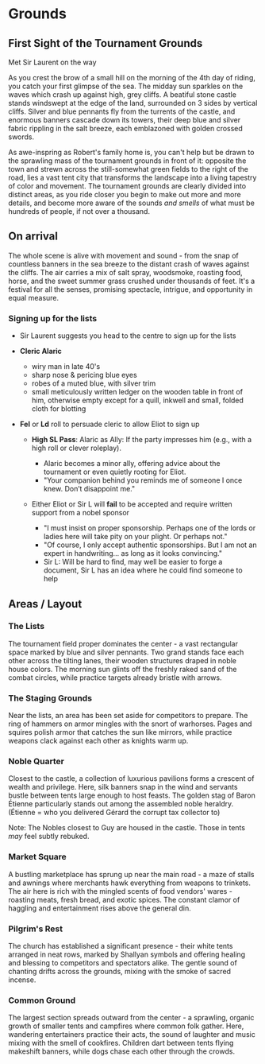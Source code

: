# Grounds

## First Sight of the Tournament Grounds

Met Sir Laurent on the way

As you crest the brow of a small hill on the morning of the 4th day of riding, you catch your first glimpse of the sea. The midday sun sparkles on the waves which crash up against high, grey cliffs. A beatiful stone castle stands windswept at the edge of the land, surrounded on 3 sides by vertical cliffs. Silver and blue pennants fly from the turrents of the castle, and enormous banners cascade down its towers, their deep blue and silver fabric rippling in the salt breeze, each emblazoned with golden crossed swords.

As awe-inspring as Robert's family home is, you can't help but be drawn to the sprawling mass of the tournament grounds in front of it: opposite the town and strewn across the still-somewhat green fields to the right of the road, lies a vast tent city that transforms the landscape into a living tapestry of color and movement. The tournament grounds are clearly divided into distinct areas, as you ride closer you begin to make out more and more details, and become more aware of the sounds _and smells_ of what must be hundreds of people, if not over a thousand.

## On arrival

The whole scene is alive with movement and sound - from the snap of countless banners in the sea breeze to the distant crash of waves against the cliffs. The air carries a mix of salt spray, woodsmoke, roasting food, horse, and the sweet summer grass crushed under thousands of feet. It's a festival for all the senses, promising spectacle, intrigue, and opportunity in equal measure.

### Signing up for the lists

- Sir Laurent suggests you head to the centre to sign up for the lists

- **Cleric Alaric**
  - wiry man in late 40's
  - sharp nose & pericing blue eyes
  - robes of a muted blue, with silver trim
  - small meticulously written ledger on the wooden table in front of him, otherwise empty except for a quill, inkwell and small, folded cloth for blotting

- **Fel** or **Ld** roll to persuade cleric to allow Eliot to sign up
  
  - **High SL Pass**: Alaric as Ally: If the party impresses him (e.g., with a high roll or clever roleplay).
    - Alaric becomes a minor ally, offering advice about the tournament or even quietly rooting for Eliot.
    - "Your companion behind you reminds me of someone I once knew. Don’t disappoint me."
  
  - Either Eliot or Sir L will **fail** to be accepted and require written support from a nobel sponsor
    - "I must insist on proper sponsorship. Perhaps one of the lords or ladies here will take pity on your plight. Or perhaps not."
    - "Of course, I only accept authentic sponsorships. But I am not an expert in handwriting… as long as it looks convincing."
    - Sir L: Will be hard to find, may well be easier to forge a document, Sir L has an idea where he could find someone to help

## Areas / Layout

### The Lists

The tournament field proper dominates the center - a vast rectangular space marked by blue and silver pennants. Two grand stands face each other across the tilting lanes, their wooden structures draped in noble house colors. The morning sun glints off the freshly raked sand of the combat circles, while practice targets already bristle with arrows.

### The Staging Grounds

Near the lists, an area has been set aside for competitors to prepare. The ring of hammers on armor mingles with the snort of warhorses. Pages and squires polish armor that catches the sun like mirrors, while practice weapons clack against each other as knights warm up.

### Noble Quarter

Closest to the castle, a collection of luxurious pavilions forms a crescent of wealth and privilege. Here, silk banners snap in the wind and servants bustle between tents large enough to host feasts. The golden stag of Baron Étienne particularly stands out among the assembled noble heraldry. (Étienne = who you delivered Gérard the corrupt tax collector to)

Note: The Nobles closest to Guy are housed in the castle. Those in tents _may_ feel subtly rebuked.

### Market Square

A bustling marketplace has sprung up near the main road - a maze of stalls and awnings where merchants hawk everything from weapons to trinkets. The air here is rich with the mingled scents of food vendors' wares - roasting meats, fresh bread, and exotic spices. The constant clamor of haggling and entertainment rises above the general din.

### Pilgrim's Rest

The church has established a significant presence - their white tents arranged in neat rows, marked by Shallyan symbols and offering healing and blessing to competitors and spectators alike. The gentle sound of chanting drifts across the grounds, mixing with the smoke of sacred incense.

### Common Ground

The largest section spreads outward from the center - a sprawling, organic growth of smaller tents and campfires where common folk gather. Here, wandering entertainers practice their acts, the sound of laughter and music mixing with the smell of cookfires. Children dart between tents flying makeshift banners, while dogs chase each other through the crowds.
